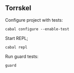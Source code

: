 ## Torrskel

Configure project with tests:

`cabal configure --enable-test`

Start REPL;

`cabal repl`

Run guard tests:

`guard`
